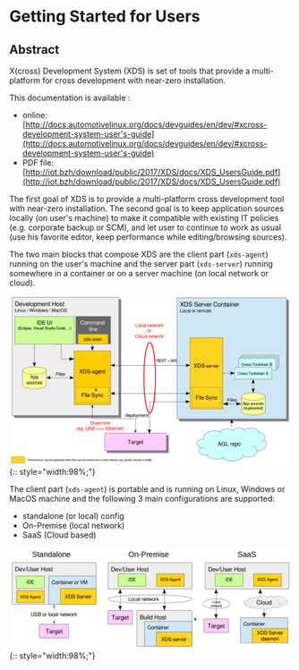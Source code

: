 # Getting Started for Users

## Abstract

X(cross) Development System (XDS) is set of tools that provide a multi-platform
for cross development with near-zero installation.

This documentation is available :

- online: [http://docs.automotivelinux.org/docs/devguides/en/dev/#xcross-development-system-user's-guide](http://docs.automotivelinux.org/docs/devguides/en/dev/#xcross-development-system-user's-guide)
- PDF file: [http://iot.bzh/download/public/2017/XDS/docs/XDS_UsersGuide.pdf](http://iot.bzh/download/public/2017/XDS/docs/XDS_UsersGuide.pdf)

The first goal of XDS is to provide a multi-platform cross development tool with
near-zero installation.
The second goal is to keep application sources locally (on user's machine) to
make it compatible with existing IT policies (e.g. corporate backup or SCM),
and let user to continue to work as usual (use his favorite editor,
keep performance while editing/browsing sources).

The two main blocks that compose XDS are the client part (`xds-agent`) running
on the user's machine and the server part (`xds-server`) running somewhere in a container or on a server machine (on local network or cloud).

![](./pictures/xds-block-diagram.png){:: style="width:98%;"}

<!-- pagebreak -->

The client part (`xds-agent`) is portable and is running on Linux, Windows or
MacOS machine and the following 3 main configurations are supported:

- standalone (or local) config
- On-Premise (local network)
- SaaS (Cloud based)

![](./pictures/xds-conf.png){:: style="width:98%;"}
